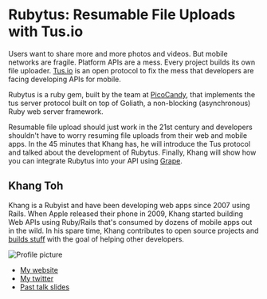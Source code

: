 # Rubytus: Resumable File Uploads with Tus.io
Users want to share more and more photos and videos. But mobile networks are fragile. Platform APIs are a mess. Every project builds its own file uploader. [Tus.io](http://tus.io) is an open protocol to fix the mess that developers are facing developing APIs for mobile.

Rubytus is a ruby gem, built by the team at [PicoCandy](http://picocandy.com), that implements the tus server protocol built on top of Goliath, a non-blocking (asynchronous) Ruby web server framework.

Resumable file upload should just work in the 21st century and developers shouldn't have to worry resuming file uploads from their web and mobile apps. In the 45 minutes that Khang has, he will introduce the Tus protocol and talked about the development of Rubytus. Finally, Khang will show how you can integrate Rubytus into your API using [Grape](https://github.com/intridea/grape).

## Khang Toh

Khang is a Rubyist and have been developing web apps since 2007 using Rails. When Apple released their phone in 2009, Khang started building Web APIs using Ruby/Rails that's consumed by dozens of mobile apps out in the wild. In his spare time, Khang contributes to open source projects and [builds stuff](https://github.com/picocandy/rubytus) with the goal of helping other developers.

![Profile picture](https://raw.github.com/khangtoh/rubyconfau-2014-cfp/master/talk-khang_toh-rubytus_Resumable_file_uploads_with_tusio/profile_picture.jpg)

- [My website](https://github.com/khangtoh)
- [My twitter](https://twitter.com/khangtoh)
- [Past talk slides](http://www.slideshare.net/khangtoh/tusio-i-osdevscout)
